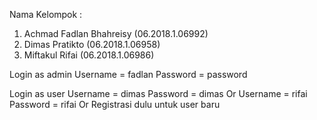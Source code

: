 Nama Kelompok :
1. Achmad Fadlan Bhahreisy (06.2018.1.06992)
2. Dimas Pratikto (06.2018.1.06958)
3. Miftakul Rifai (06.2018.1.06986)

Login as admin
Username = fadlan
Password = password

Login as user
Username = dimas
Password = dimas
Or
Username = rifai
Password = rifai
Or
Registrasi dulu untuk user baru

